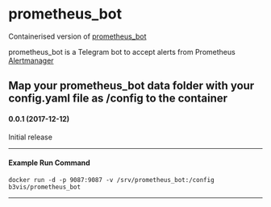 # prometheus_bot

Containerised version of [prometheus_bot](https://github.com/inCaller/prometheus_bot)

prometheus_bot is a Telegram bot to accept alerts from Prometheus [Alertmanager](https://prometheus.io/docs/alerting/alertmanager/)

Map your prometheus_bot data folder with your config.yaml file as /config to the container
---
#### 0.0.1 (2017-12-12)

Initial release

---
#### Example Run Command

```
docker run -d -p 9087:9087 -v /srv/prometheus_bot:/config b3vis/prometheus_bot
```
---

